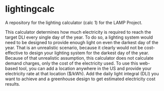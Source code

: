 # lightingcalc
A repository for the lighting calculator (calc 1) for the LAMP Project.

This calculator determines how much electricity is required to reach the target DLI every single day of the year. To do so, a lighting system would need to be designed to provide enough light on even the darkest day of the year. That is an unrealistic scenario, because it clearly would not be cost-effective to design your lighting system for the darkest day of the year. Because of that unrealistic assumption, this calculator does not calculate demand charges, only the cost of the electricity used. To use this web-based tool, you can add a location anywhere in the US and provide your electricity rate at that location ($/kWh). Add the daily light integral (DLI) you want to achieve and a greenhouse design to get estimated electricity cost results.

